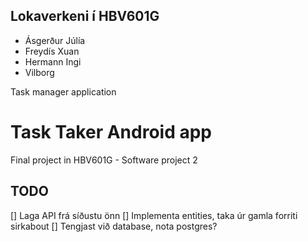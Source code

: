 ## Lokaverkeni í HBV601G
- Ásgerður Júlía
- Freydís Xuan
- Hermann Ingi
- Vilborg

Task manager application
# Task Taker Android app

Final project in HBV601G - Software project 2


## TODO
[] Laga API frá síðustu önn
[] Implementa entities, taka úr gamla forriti sirkabout
[] Tengjast við database, nota postgres?
